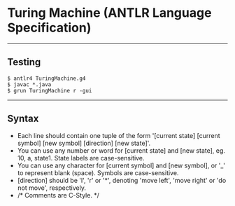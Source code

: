 # Turing Machine (ANTLR Language Specification)

---

## Testing

	$ antlr4 TuringMachine.g4 
	$ javac *.java
	$ grun TuringMachine r -gui

---

## Syntax

- Each line should contain one tuple of the form '[current state] [current symbol] [new symbol] [direction] [new state]'.
- You can use any number or word for [current state] and [new state], eg. 10, a, state1. State labels are case-sensitive.
- You can use any character for [current symbol] and [new symbol], or '_' to represent blank (space). Symbols are case-sensitive.
- [direction] should be 'l', 'r' or '*', denoting 'move left', 'move right' or 'do not move', respectively.
- /* Comments are C-Style. */